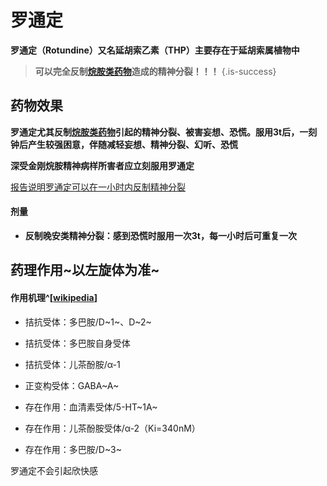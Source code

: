﻿# 罗通定
**罗通定（Rotundine）又名延胡索乙素（THP）主要存在于延胡索属植物中**
> **可以完全反制[烷胺类药物](/drug/烷胺类药物)造成的精神分裂！！！**
{.is-success}


## 药物效果

**罗通定尤其反制[烷胺类药物](/drug/烷胺类药物)引起的精神分裂、被害妄想、恐慌。服用3t后，一刻钟后产生较强困意，伴随减轻妄想、精神分裂、幻听、恐慌**

**深受金刚烷胺精神病样所害者应立刻服用罗通定**

[报告说明罗通定可以在一小时内反制精神分裂](/drug/罗通定)

#### 剂量
- **反制晚安类精神分裂：感到恐慌时服用一次3t，每一小时后可重复一次**

## 药理作用~以左旋体为准~
#### 作用机理^[[wikipedia](https://en.wikipedia.org/wiki/Tetrahydropalmatine)]
- 拮抗受体：多巴胺/D~1~、D~2~
- 拮抗受体：多巴胺自身受体
- 拮抗受体：儿茶酚胺/α-1
- 正变构受体：GABA~A~

- 存在作用：血清素受体/5-HT~1A~
- 存在作用：儿茶酚胺受体/α-2（Ki=340nM）
- 存在作用：多巴胺/D~3~

罗通定不会引起欣快感

